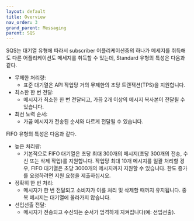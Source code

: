 ```yaml
---
layout: default
title: Overview
nav_order: 3
grand_parent: Messaging
parent: SQS
---
```


SQS는 대기열 유형에 따라서 subscriber 어플리케이션중의 하나가 메세지를 취득해도 다른 어플리케이션도 메세지를 취득할 수 있는데, 
Standard 유형의 특성은 다음과 같다.
* 무제한 처리량: 
  + 표준 대기열은 API 작업당 거의 무제한의 초당 트랜잭션(TPS)을 지원합니다.
* 최소한 한 번 전달:
  + 메시지가 최소한 한 번 전달되고, 가끔 2개 이상의 메시지 복사본이 전달될 수 있습니다.
* 최선 노력 순서: 
  + 가끔 메시지가 전송된 순서와 다르게 전달될 수 있습니다.


FIFO 유형의 특성은 다음과 같다.
* 높은 처리량: 
  + 기본적으로 FIFO 대기열은 초당 최대 300개의 메시지(초당 300개의 전송, 수신 또는 삭제 작업)를 지원합니다. 작업당 최대 10개 메시지를 일괄 처리할 경우, FIFO 대기열은 초당 3000개의 메시지까지 지원할 수 있습니다. 한도 증가를 요청하려면 지원 요청을 제출하십시오.
* 정확히 한 번 처리: 
  + 메시지가 한 번 전달되고 소비자가 이를 처리 및 삭제할 때까지 유지됩니다. 중복 메시지는 대기열에 올라가지 않습니다.
* 선입선출 전달: 
  + 메시지가 전송되고 수신되는 순서가 엄격하게 지켜집니다(예: 선입선출).



